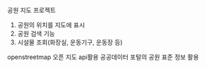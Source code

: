 공원 지도 프로젝트

1. 공원의 위치를 지도에 표시
2. 공원 검색 기능
3. 시설물 조회(화장실, 운동기구, 운동장 등)

openstreetmap 오픈 지도 api활용
공공데이터 포털의 공원 표준 정보 활용
